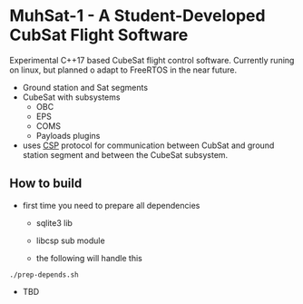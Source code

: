 # MuhSat-1 - A Student-Developed CubSat Flight Software

Experimental C++17 based CubeSat flight control software.
Currently runing on linux, but planned o adapt to FreeRTOS in the near future.

* Ground station and Sat segments
* CubeSat with subsystems
  - OBC
  - EPS
  - COMS
  - Payloads plugins
* uses [CSP](https://en.wikipedia.org/wiki/Cubesat_Space_Protocol) protocol for communication between CubSat and ground station segment and between the CubeSat subsystem.
 

## How to build

* first time you need to prepare all dependencies
  - sqlite3 lib
  - libcsp sub module
  
  - the following will handle this
```
./prep-depends.sh
```

* TBD
